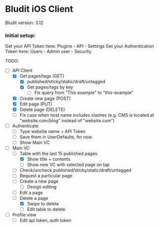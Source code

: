 #  Bludit iOS Client

Bludit version: 3.12

### Initial setup:
Get your API Token here:
Plugins - API - Settings
Get your Authentication Token here:
Users - Admin user - Security

TODO:
- [ ] API Client
    - [x] Get pages/tags (GET)
        - [x] published/sticky/static/draft/untagged
        - [x] Get pages/tags by key
            - [ ] Fix query from "This example" to "this-example"
    - [x] Create new page (POST)
    - [x] Edit page (PUT)
    - [x] Delete page (DELETE)
    - [ ] Fix case when host name includes slashes (e.g. CMS is located at "website.com/blog" instead of "website.com")
- [ ] Authenticate
    - [ ] Type website name + API Token
    - [ ] Save them in UserDefaults, for now
    - [ ] Show Main VC
- [ ] Main VC
    - [ ] Table with the last 15 published pages
        - [x] Show title + contents
        - [ ] Show new VC with selected page on tap
    - [ ] Check/uncheck published/sticky/static/draft/untagged
    - [ ] Request a particular page
    - [ ] Create a new page
        - [ ] Design editing
    - [ ] Edit a page
    - [ ] Delete a page
        - [x] Swipe to delete
        - [ ] Edit table to delete
- [ ] Profile view
    - [ ] Edit api token, auth token
